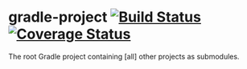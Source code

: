 gradle-project [![Build Status](https://travis-ci.org/mtransitapps/gradle-project.svg?branch=master)](https://travis-ci.org/mtransitapps/gradle-project) [![Coverage Status](https://img.shields.io/coveralls/mtransitapps/gradle-project.svg?branch=master)](https://coveralls.io/r/mtransitapps/gradle-project)
==============

The root Gradle project containing [all] other projects as submodules.

